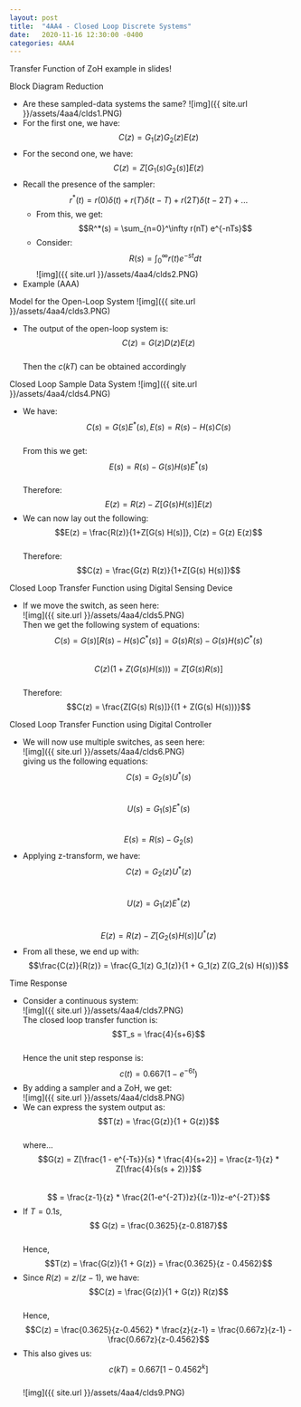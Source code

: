 ```yaml
---
layout: post
title:  "4AA4 - Closed Loop Discrete Systems"
date:   2020-11-16 12:30:00 -0400
categories: 4AA4
---
```


Transfer Function of ZoH example in slides!

Block Diagram Reduction
- Are these sampled-data systems the same?
![img]({{ site.url }}/assets/4aa4/clds1.PNG)
- For the first one, we have:  
$$C(z) = G_1(z) G_2(z)E(z)$$  
- For the second one, we have:  
$$C(z)= Z[G_1(s) G_2(s)] E(z)$$
- Recall the presence of the sampler:  
$$r^*(t) = r(0) \delta(t) + r(T) \delta(t-T) + r(2T) \delta(t-2T) + ...$$  
    - From this, we get:  
    $$R^*(s) = \sum_{n=0}^\infty r(nT) e^{-nTs}$$
    - Consider:  
    $$R(s) = \int_0^\infty r(t) e^{-st} dt$$
![img]({{ site.url }}/assets/4aa4/clds2.PNG)
- Example (AAA)

Model for the Open-Loop System
![img]({{ site.url }}/assets/4aa4/clds3.PNG)
- The output of the open-loop system is:  
$$C(z) = G(z) D(z) E(z)$$  
Then the $c(kT)$ can be obtained accordingly

Closed Loop Sample Data System
![img]({{ site.url }}/assets/4aa4/clds4.PNG)
- We have:  
$$C(s) = G(s) E^*(s), E(s) = R(s) - H(s) C(s)$$  
From this we get:  
$$E(s) = R(s) - G(s) H(s) E^* (s)$$  
Therefore:  
$$E(z) = R(z) - Z[G(s) H(s)] E(z)$$
- We can now lay out the following: 
$$E(z) = \frac{R(z)}{1+Z[G(s) H(s)]}, C(z) = G(z) E(z)$$  
Therefore:  
$$C(z) = \frac{G(z) R(z)}{1+Z[G(s) H(s)]}$$

Closed Loop Transfer Function using Digital Sensing Device
- If we move the switch, as seen here:  
![img]({{ site.url }}/assets/4aa4/clds5.PNG)  
Then we get the following system of equations:  
$$C(s) = G(s)[R(s) - H(s) C^* (s)] = G(s) R(s) - G(s) H(s) C^*(s)$$  
$$C(z)(1 + Z(G(s) H(s))) = Z[G(s) R(s)]$$  
Therefore:  
$$C(z) = \frac{Z[G(s) R(s)]}{(1 + Z(G(s) H(s)))}$$

Closed Loop Transfer Function using Digital Controller
- We will now use multiple switches, as seen here:  
![img]({{ site.url }}/assets/4aa4/clds6.PNG)  
giving us the following equations:  
$$C(s) = G_2(s) U^*(s)$$  
$$U(s) = G_1(s) E^*(s)$$  
$$E(s) = R(s) - G_2(s)$$
- Applying z-transform, we have:  
$$C(z) = G_2(z) U^*(z)$$  
$$U(z) = G_1(z) E^*(z)$$  
$$E(z) = R(z) - Z[G_2(s) H(s)] U^*(z)$$  
- From all these, we end up with:  
$$\frac{C(z)}{R(z)} = \frac{G_1(z) G_1(z)}{1 + G_1(z) Z(G_2(s) H(s))}$$

Time Response
- Consider a continuous system:  
![img]({{ site.url }}/assets/4aa4/clds7.PNG)  
The closed loop transfer function is:  
$$T_s = \frac{4}{s+6}$$  
Hence the unit step response is:  
$$c(t) = 0.667(1 - e^{-6t})$$
- By adding a sampler and a ZoH, we get:  
![img]({{ site.url }}/assets/4aa4/clds8.PNG)  
- We can express the system output as:  
$$T(z) = \frac{G(z)}{1 + G(z)}$$  
where...  
$$G(z) = Z[\frac{1 - e^{-Ts}}{s} * \frac{4}{s+2}] = \frac{z-1}{z} * Z[\frac{4}{s(s + 2)}]$$  
$$ = \frac{z-1}{z} * \frac{2(1-e^{-2T})z}{(z-1))z-e^{-2T}}$$
- If $T = 0.1s$,  
$$ G(z) = \frac{0.3625}{z-0.8187}$$  
Hence,  
$$T(z) = \frac{G(z)}{1 + G(z)} = \frac{0.3625}{z - 0.4562}$$
- Since $R(z) = z/(z-1)$, we have:  
$$C(z) = \frac{G(z)}{1 + G(z)} R(z)$$  
Hence,  
$$C(z) = \frac{0.3625}{z-0.4562} * \frac{z}{z-1} = \frac{0.667z}{z-1} - \frac{0.667z}{z-0.4562}$$  
- This also gives us:  
$$c(kT) = 0.667[1 - 0.4562^k]$$  
![img]({{ site.url }}/assets/4aa4/clds9.PNG)  

